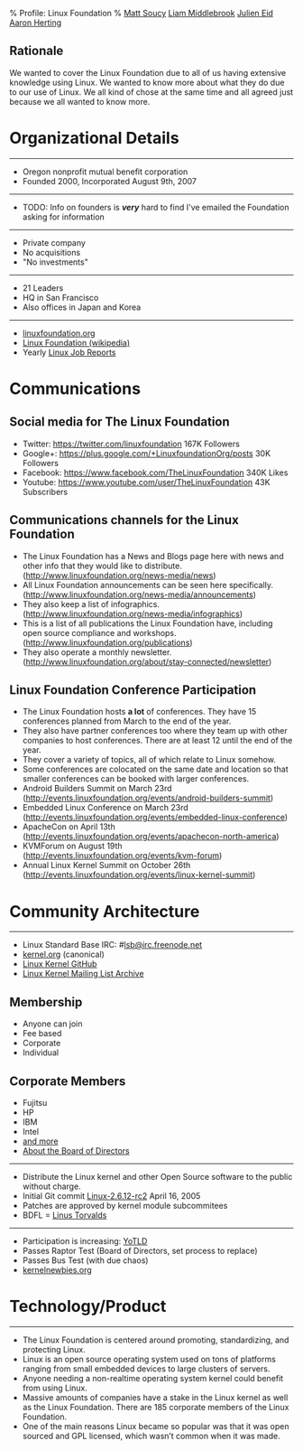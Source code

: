 % Profile: Linux Foundation
% [Matt Soucy](msoucy@csh.rit.edu)
  [Liam Middlebrook](liammiddlebrook@gmail.com)
  [Julien Eid](jeid@csh.rit.edu)
  [Aaron Herting](adh2380@rit.edu)


## Rationale

We wanted to cover the Linux Foundation due to all of us having extensive knowledge using Linux. We wanted to know more about what they do due to our use of Linux. We all kind of chose at the same time and all agreed just because we all wanted to know more.

# Organizational Details

---

- Oregon nonprofit mutual benefit corporation
- Founded 2000, Incorporated August 9th, 2007

---

- TODO: Info on founders is ***very*** hard to find
  I've emailed the Foundation asking for information

---

- Private company
- No acquisitions
- "No investments"
---

- 21 Leaders
- HQ in San Francisco
- Also offices in Japan and Korea

---

- [linuxfoundation.org](http://linuxfoundation.org)
- [Linux Foundation (wikipedia)](http://en.wikipedia.org/wiki/Linux_Foundation)
- Yearly [Linux Job Reports](http://www.linuxfoundation.org/publications/linux-foundation)


# Communications
## Social media for The Linux Foundation

- Twitter: <https://twitter.com/linuxfoundation> 167K Followers
- Google+: <https://plus.google.com/+LinuxfoundationOrg/posts> 30K Followers
- Facebook: <https://www.facebook.com/TheLinuxFoundation> 340K Likes
- Youtube: <https://www.youtube.com/user/TheLinuxFoundation> 43K Subscribers


## Communications channels for the Linux Foundation

- The Linux Foundation has a News and Blogs page here with news and other info that they would like to distribute. (<http://www.linuxfoundation.org/news-media/news>)
- All Linux Foundation announcements can be seen here specifically. (<http://www.linuxfoundation.org/news-media/announcements>)
- They also keep a list of infographics. (<http://www.linuxfoundation.org/news-media/infographics>)
- This is a list of all publications the Linux Foundation have, including open source compliance and workshops. (<http://www.linuxfoundation.org/publications>)
- They also operate a monthly newsletter. (<http://www.linuxfoundation.org/about/stay-connected/newsletter>)

## Linux Foundation Conference Participation

- The Linux Foundation hosts **a lot** of conferences. They have 15 conferences planned from March to the end of the year.
- They also have partner conferences too where they team up with other companies to host conferences. There are at least 12 until the end of the year.
- They cover a variety of topics, all of which relate to Linux somehow.
- Some conferences are colocated on the same date and location so that smaller conferences can be booked with larger conferences.
- Android Builders Summit on March 23rd (<http://events.linuxfoundation.org/events/android-builders-summit>)
- Embedded Linux Conference on March 23rd (<http://events.linuxfoundation.org/events/embedded-linux-conference>)
- ApacheCon on April 13th (<http://events.linuxfoundation.org/events/apachecon-north-america>)
- KVMForum on August 19th (<http://events.linuxfoundation.org/events/kvm-forum>)
- Annual Linux Kernel Summit on October 26th (<http://events.linuxfoundation.org/events/linux-kernel-summit>)

# Community Architecture

---

- Linux Standard Base IRC: #lsb@irc.freenode.net
- [kernel.org](http://kernel.org) (canonical)
- [Linux Kernel GitHub](https://github.com/torvalds/linux)
- [Linux Kernel Mailing List Archive](https://lkml.org/)

## Membership

- Anyone can join
- Fee based
- Corporate
- Individual

## Corporate Members

- Fujitsu
- HP
- IBM
- Intel
- [and more](http://www.linuxfoundation.org/about/members)
- [About the Board of Directors](http://www.linuxfoundation.org/about/board-members)

---

- Distribute the Linux kernel and other Open Source software to the public without charge.
- Initial Git commit [Linux-2.6.12-rc2](https://github.com/torvalds/linux/commit/1da177e4c3f41524e886b7f1b8a0c1fc7321cac2) April 16, 2005
- Patches are approved by kernel module subcommitees
- BDFL = [Linus Torvalds](http://en.wikipedia.org/wiki/Linus_Torvalds)

---

- Participation is increasing: [YoTLD](http://www.zdnet.com/article/linus-torvalds-still-wants-the-linux-desktop/)
- Passes Raptor Test (Board of Directors, set process to replace)
- Passes Bus Test (with due chaos)
- [kernelnewbies.org](http://kernelnewbies.org/)

# Technology/Product

---
- The Linux Foundation is centered around promoting, standardizing, and protecting Linux.
- Linux is an open source operating system used on tons of platforms ranging from small embedded devices to large clusters of servers.
- Anyone needing a non-realtime operating system kernel could benefit from using Linux.
- Massive amounts of companies have a stake in the Linux kernel as well as the Linux Foundation. There are 185 corporate members of the Linux Foundation.
- One of the main reasons Linux became so popular was that it was open sourced and GPL licensed, which wasn’t common when it was made.
